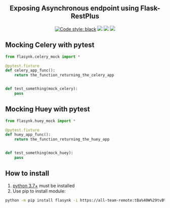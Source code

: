 <h2 align="center">Exposing Asynchronous endpoint using Flask-RestPlus</h2>

<p align="center">
<a href="https://github.com/psf/black"><img alt="Code style: black" src="https://img.shields.io/badge/code%20style-black-000000.svg"></a>
<a href='https://pse.tools.digital.engie.com/drm-all.gem/job/team/view/Python%20modules/job/flasynk/job/master/'><img src='https://pse.tools.digital.engie.com/drm-all.gem/buildStatus/icon?job=team/flasynk/master'></a>
<a href='https://pse.tools.digital.engie.com/drm-all.gem/job/team/view/Python%20modules/job/flasynk/job/master/cobertura/'><img src='https://pse.tools.digital.engie.com/drm-all.gem/buildStatus/icon?job=team/flasynk/master&config=testCoverage'></a>
<a href='https://pse.tools.digital.engie.com/drm-all.gem/job/team/view/Python%20modules/job/flasynk/job/master/lastSuccessfulBuild/testReport/'><img src='https://pse.tools.digital.engie.com/drm-all.gem/buildStatus/icon?job=team/flasynk/master&config=testCount'></a>
</p>

## Mocking Celery with pytest

```python
from flasynk.celery_mock import *

@pytest.fixture
def celery_app_func():
    return the_function_returning_the_celery_app


def test_something(mock_celery):
    pass
```

## Mocking Huey with pytest

```python
from flasynk.huey_mock import *

@pytest.fixture
def huey_app_func():
    return the_function_returning_the_huey_app


def test_something(mock_huey):
    pass
```

## How to install
1. [python 3.7+](https://www.python.org/downloads/) must be installed
2. Use pip to install module:
```sh
python -m pip install flasynk -i https://all-team-remote:tBa%40W%29tvB%5E%3C%3B2Jm3@artifactory.tools.digital.engie.com/artifactory/api/pypi/all-team-pypi-prod/simple
```
